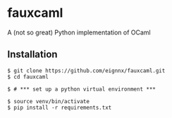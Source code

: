 # fauxcaml
A (not so great) Python implementation of OCaml

## Installation
```shell
$ git clone https://github.com/eignnx/fauxcaml.git
$ cd fauxcaml

$ # *** set up a python virtual environment ***

$ source venv/bin/activate
$ pip install -r requirements.txt
